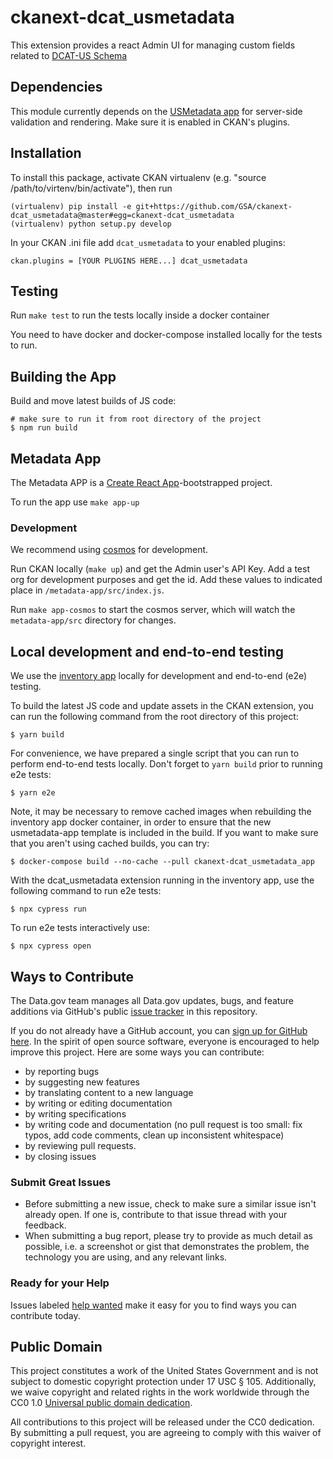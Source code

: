 # ckanext-dcat_usmetadata

This extension provides a react Admin UI for managing custom fields related to [DCAT-US Schema](https://resources.data.gov/resources/dcat-us/)

## Dependencies

This module currently depends on the [USMetadata app](https://github.com/GSA/USMetadata) for server-side validation and rendering. 
Make sure it is enabled in CKAN's plugins.

## Installation

To install this package, activate CKAN virtualenv (e.g. "source /path/to/virtenv/bin/activate"), then run

```
(virtualenv) pip install -e git+https://github.com/GSA/ckanext-dcat_usmetadata@master#egg=ckanext-dcat_usmetadata
(virtualenv) python setup.py develop
```

In your CKAN .ini file add `dcat_usmetadata` to your enabled plugins:

`ckan.plugins = [YOUR PLUGINS HERE...] dcat_usmetadata`

## Testing

Run `make test` to run the tests locally inside a docker container

You need to have docker and docker-compose installed locally for the tests to run.

## Building the App

Build and move latest builds of JS code:

```
# make sure to run it from root directory of the project
$ npm run build
```

## Metadata App

The Metadata APP is a [Create React App](https://create-react-app.dev/)-bootstrapped project.

To run the app use `make app-up`

### Development

We recommend using [cosmos](https://reactcosmos.org/) for development.

Run CKAN locally (`make up`) and get the Admin user's API Key. Add a test org for development purposes and get the id. Add these values to indicated place in `/metadata-app/src/index.js`.

Run `make app-cosmos` to start the cosmos server, which will watch the `metadata-app/src` directory for changes.

## Local development and end-to-end testing

We use the [inventory app](https://github.com/GSA/inventory-app) locally for development and end-to-end (e2e) testing.

To build the latest JS code and update assets in the CKAN extension, you can run the following command from the root directory of this project:

```
$ yarn build
```

For convenience, we have prepared a single script that you can run to perform end-to-end tests locally. Don't forget to `yarn build` prior to running e2e tests:

```
$ yarn e2e
```

Note, it may be necessary to remove cached images when rebuilding the inventory app docker container, in order to ensure that the new usmetadata-app template is included in the build. If you want to make sure that you aren't using cached builds, you can try:

```
$ docker-compose build --no-cache --pull ckanext-dcat_usmetadata_app
```

With the dcat_usmetadata extension running in the inventory app, use the following command to run e2e tests:

```
$ npx cypress run
```

To run e2e tests interactively use:

```
$ npx cypress open
```

## Ways to Contribute

The Data.gov team manages all Data.gov updates, bugs, and feature additions via GitHub's public [issue tracker](https://github.com/GSA/ckanext-dcat_usmetadata/issues) in this repository.

If you do not already have a GitHub account, you can [sign up for GitHub here](https://github.com/). In the spirit of open source software, everyone is encouraged to help improve this project. Here are some ways you can contribute:

* by reporting bugs
* by suggesting new features
* by translating content to a new language
* by writing or editing documentation
* by writing specifications
* by writing code and documentation (no pull request is too small: fix typos, add code comments, clean up inconsistent whitespace)
* by reviewing pull requests.
* by closing issues

### Submit Great Issues

* Before submitting a new issue, check to make sure a similar issue isn't already open. If one is, contribute to that issue thread with your feedback.
* When submitting a bug report, please try to provide as much detail as possible, i.e. a screenshot or gist that demonstrates the problem, the technology you are using, and any relevant links.

### Ready for your Help
Issues labeled [help wanted](https://github.com/GSA/data.gov/labels/help%20wanted) make it easy for you to find ways you can contribute today.

## Public Domain
This project constitutes a work of the United States Government and is not subject to domestic copyright protection under 17 USC § 105. Additionally, we waive copyright and related rights in the work worldwide through the CC0 1.0 [Universal public domain dedication](https://creativecommons.org/publicdomain/zero/1.0/).

All contributions to this project will be released under the CC0 dedication. By submitting a pull request, you are agreeing to comply with this waiver of copyright interest.
